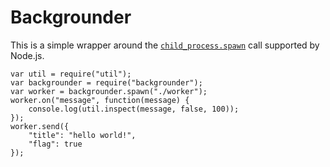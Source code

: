 Backgrounder
====================================================

This is a simple wrapper around the [``child_process.spawn``](http://nodejs.org/docs/v0.4.12/api/all.html#child_process.spawn) call supported by Node.js.

```
var util = require("util");
var backgrounder = require("backgrounder");
var worker = backgrounder.spawn("./worker");
worker.on("message", function(message) {
    console.log(util.inspect(message, false, 100));
});
worker.send({
    "title": "hello world!",
    "flag": true
});
```
